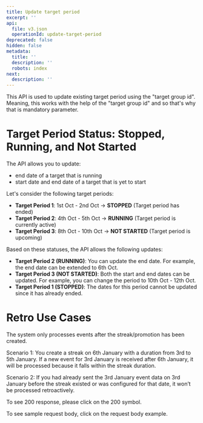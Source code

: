 ```yaml
---
title: Update target period
excerpt: ''
api:
  file: v3.json
  operationId: update-target-period
deprecated: false
hidden: false
metadata:
  title: ''
  description: ''
  robots: index
next:
  description: ''
---
```

This API is used to update existing target period using the "target group id". Meaning, this works with the help of the "target group id" and so that's why that is mandatory parameter.

# Target Period Status: Stopped, Running, and Not Started

The API allows you to update:

* end date of a target that is running
* start date and end date of a target that is yet to start

Let's consider the following target periods:

* **Target Period 1**: 1st Oct - 2nd Oct → **STOPPED** (Target period has ended)
* **Target Period 2**: 4th Oct - 5th Oct → **RUNNING** (Target period is currently active)
* **Target Period 3**: 8th Oct - 10th Oct → **NOT STARTED** (Target period is upcoming)

Based on these statuses, the API allows the following updates:

* **Target Period 2 (RUNNING)**: You can update the end date. For example, the end date can be extended to 6th Oct.
* **Target Period 3 (NOT STARTED)**: Both the start and end dates can be updated. For example, you can change the period to 10th Oct - 12th Oct.
* **Target Period 1 (STOPPED)**: The dates for this period cannot be updated since it has already ended.

# Retro Use Cases

The system only processes events after the streak/promotion has been created.

Scenario 1: You create a streak on 6th January with a duration from 3rd to 5th January. If a new event for 3rd January is received after 6th January, it will be processed because it falls within the streak duration.

Scenario 2: If you had already sent the 3rd January event data on 3rd January before the streak existed or was configured for that date, it won’t be processed retroactively.

To see 200 response, please click on the 200 symbol.

To see sample request body, click on the request body example.